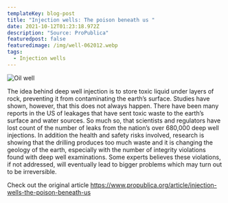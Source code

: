 ```yaml
---
templateKey: blog-post
title: "Injection wells: The poison beneath us "
date: 2021-10-12T01:23:18.972Z
description: "Source: ProPublica"
featuredpost: false
featuredimage: /img/well-062012.webp
tags:
  - Injection wells
---
```

![](/img/well-062012.webp "Oil well")

The idea behind deep well injection is to store toxic liquid under layers of rock, preventing it from contaminating the earth’s surface. Studies have shown, however, that this does not always happen. There have been many reports in the US of leakages that have sent toxic waste to the earth’s surface and water sources. So much so, that scientists and regulators have lost count of the number of leaks from the nation’s over 680,000 deep well injections. In addition the health and safety risks involved, research is showing that the drilling produces too much waste and it is changing the geology of the earth, especially with the number of integrity violations found with deep well examinations. Some experts believes these violations, if not addressed, will eventually lead to bigger problems which may turn out to be irreversible.

Check out the original article  <https://www.propublica.org/article/injection-wells-the-poison-beneath-us>
